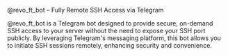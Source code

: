 @revo_ft_bot – Fully Remote SSH Access via Telegram

@revo_ft_bot is a Telegram bot designed to provide secure, on-demand SSH access to your server without the need to expose your SSH port publicly. By leveraging Telegram's messaging platform, this bot allows you to initiate SSH sessions remotely, enhancing security and convenience.
